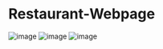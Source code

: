 # Restaurant-Webpage

![image](https://user-images.githubusercontent.com/97080528/207613495-6644b687-515a-43f0-ae2d-e26c119cb1cb.png)
![image](https://user-images.githubusercontent.com/97080528/207614110-397c33e6-23fc-4aaf-ac0c-eb45e288595f.png)
![image](https://user-images.githubusercontent.com/97080528/207614314-449ab869-3edb-4f39-b8f5-05d084397119.png)
